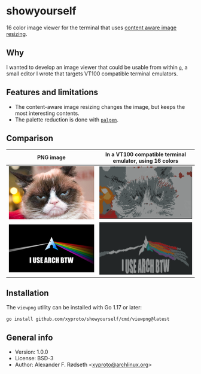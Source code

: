 # showyourself

16 color image viewer for the terminal that uses [content aware image resizing](https://github.com/esimov/caire).

## Why

I wanted to develop an image viewer that could be usable from within [`o`](https://github.com/xyproto/o), a small editor I wrote that targets VT100 compatible terminal emulators.

## Features and limitations

* The content-aware image resizing changes the image, but keeps the most interesting contents.
* The palette reduction is done with [`palgen`](https://github.com/xyproto/palgen).

## Comparison

| PNG image                             |    In a VT100 compatible terminal emulator, using 16 colors |
|---------------------------------------|-------------------------------------------------------------|
| <img src=img/grumpycat.png width=512> |               <img src=img/grumpycat16colors.png width=512> |
| <img src=img/archbtw.png width=512>   |                 <img src=img/archbtw16colors.png width=512> |

## Installation

The `viewpng` utility can be installed with Go 1.17 or later:

    go install github.com/xyproto/showyourself/cmd/viewpng@latest

## General info

* Version: 1.0.0
* License: BSD-3
* Author: Alexander F. Rødseth &lt;xyproto@archlinux.org&gt;
